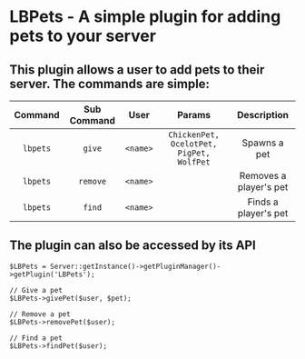 LBPets - A simple plugin for adding pets to your server
======

## This plugin allows a user to add pets to their server. The commands are simple:

| Command | Sub Command | User | Params | Description |
|:-------:|:-----------:|:----:|:------:|:-----------:|
| `lbpets`  |   `give`   | `<name>` |  `ChickenPet, OcelotPet, PigPet, WolfPet`  | Spawns a pet |
| `lbpets`  |   `remove`  | `<name>` |    | Removes a player's pet |
| `lbpets`  |    `find`   | `<name>` |    | Finds a player's pet |

## The plugin can also be accessed by its API

```
$LBPets = Server::getInstance()->getPluginManager()->getPlugin('LBPets');

// Give a pet
$LBPets->givePet($user, $pet);

// Remove a pet
$LBPets->removePet($user);

// Find a pet
$LBPets->findPet($user);
```
